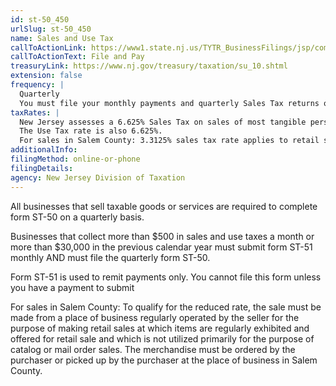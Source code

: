 ```yaml
---
id: st-50_450
urlSlug: st-50_450
name: Sales and Use Tax
callToActionLink: https://www1.state.nj.us/TYTR_BusinessFilings/jsp/common/Login.jsp?taxcode=55
callToActionText: File and Pay
treasuryLink: https://www.nj.gov/treasury/taxation/su_10.shtml
extension: false
frequency: |
  Quarterly
  You must file your monthly payments and quarterly Sales Tax returns on or before 11:59 p.m. of the 20th day of the month after the end of the filing period. (See chart below.) If the due date falls on a weekend or a legal holiday, the return and payment are due on the following business day.
taxRates: |
  New Jersey assesses a 6.625% Sales Tax on sales of most tangible personal property, specified digital products, and certain services.
  The Use Tax rate is also 6.625%.
  For sales in Salem County: 3.3125% sales tax rate applies to retail sales in Salem Country of tangible personal property, except as otherwise noted[LJ27] .
additionalInfo:
filingMethod: online-or-phone
filingDetails:
agency: New Jersey Division of Taxation
---
```


All businesses that sell taxable goods or services are required to complete form ST-50 on a quarterly basis.

Businesses that collect more than $500 in sales and use taxes a month or more than $30,000 in the previous calendar year must submit form ST-51 monthly AND must file the quarterly form ST-50.

Form ST-51 is used to remit payments only. You cannot file this form unless you have a payment to submit

For sales in Salem County: To qualify for the reduced rate, the sale must be made from a place of business regularly operated by the seller for the purpose of making retail sales at which items are regularly exhibited and offered for retail sale and which is not utilized primarily for the purpose of catalog or mail order sales. The merchandise must be ordered by the purchaser or picked up by the purchaser at the place of business in Salem County.
